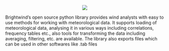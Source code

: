 

<p align="center">
  <img src="https://github.com/brightwindanalysis/brightwind/issues/1#issue-361326189">
</p>


Brightwind’s open source python library provides wind analysts with easy to use methods for working with meteorological data. It supports loading of meteorological data, analysing it in various ways including correlations, frequency tables etc., also tools for transforming the data including averaging, filtering, etc. are available. The library also exports files which can be used in other softwares like .tab files
